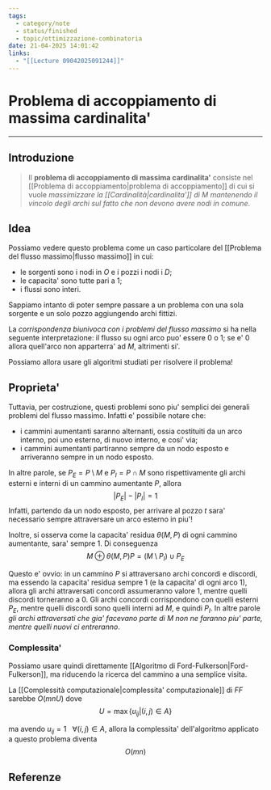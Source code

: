 ```yaml
---
tags:
  - category/note
  - status/finished
  - topic/ottimizzazione-combinatoria
date: 21-04-2025 14:01:42
links:
  - "[[Lecture 09042025091244]]"
---
```

# Problema di accoppiamento di massima cardinalita'
---
## Introduzione
> Il **problema di accoppiamento di massima cardinalita'** consiste nel [[Problema di accoppiamento|problema di accoppiamento]] di cui si vuole _massimizzare la [[Cardinalità|cardinalita']] di $M$ mantenendo il vincolo degli archi sul fatto che non devono avere nodi in comune_.

## Idea
Possiamo vedere questo problema come un caso particolare del [[Problema del flusso massimo|flusso massimo]] in cui:
- le sorgenti sono i nodi in $O$ e i pozzi i nodi i $D$;
- le capacita' sono tutte pari a 1;
- i flussi sono interi.

Sappiamo intanto di poter sempre passare a un problema con una sola sorgente e un solo pozzo aggiungendo archi fittizi.

La _corrispondenza biunivoca con i problemi del flusso massimo_ si ha nella seguente interpretazione: il flusso su ogni arco puo' essere 0 o 1; se e' 0 allora quell'arco non apparterra' ad $M$, altrimenti si'.

Possiamo allora usare gli algoritmi studiati per risolvere il problema!

## Proprieta'
Tuttavia, per costruzione, questi problemi sono piu' semplici dei generali problemi del flusso massimo. Infatti e' possibile notare che:
- i cammini aumentanti saranno alternanti, ossia costituiti da un arco interno, poi uno esterno, di nuovo interno, e cosi' via;
- i cammini aumentanti partiranno sempre da un nodo esposto e arriveranno sempre in un nodo esposto.

In altre parole, se $P_{E} = P \setminus M$ e $P_{I} = P \cap M$ sono rispettivamente gli archi esterni e interni di un cammino aumentante $P$, allora $$|P_{E}| - |P_{I}| = 1$$
Infatti, partendo da un nodo esposto, per arrivare al pozzo $t$ sara' necessario sempre attraversare un arco esterno in piu'!

Inoltre, si osserva come la capacita' residua $\theta(M, P)$ di ogni cammino aumentante, sara' sempre 1. Di conseguenza
$$M \oplus \theta(M, P)P = (M \setminus P_{I}) \cup P_{E}$$

Questo e' ovvio: in un cammino $P$ si attraversano archi concordi e discordi, ma essendo la capacita' residua sempre 1 (e la capacita' di ogni arco 1), allora gli archi attraversati concordi assumeranno valore 1, mentre quelli discordi torneranno a 0. Gli archi concordi corrispondono con quelli esterni $P_{E}$, mentre quelli discordi sono quelli interni ad $M$, e quindi $P_{I}$. In altre parole _gli archi attraversati che gia' facevano parte di $M$ non ne faranno piu' parte, mentre quelli nuovi ci entreranno_.

### Complessita'
Possiamo usare quindi direttamente [[Algoritmo di Ford-Fulkerson|Ford-Fulkerson]], ma riducendo la ricerca del cammino a una semplice visita.

La [[Complessità computazionale|complessita' computazionale]] di $FF$ sarebbe $O(mnU)$ dove
$$U = \max \{u_{ij} | (i, j) \in A\}$$

ma avendo $u_{ij} = 1 \ \ \ \forall (i, j) \in A$, allora la complessita' dell'algoritmo applicato a questo problema diventa
$$O(mn)$$

## Referenze
